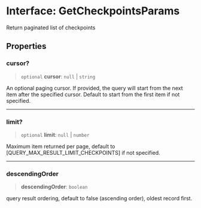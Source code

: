# Interface: GetCheckpointsParams

Return paginated list of checkpoints

## Properties

### cursor?

> `optional` **cursor**: `null` \| `string`

An optional paging cursor. If provided, the query will start from the next item after the specified
cursor. Default to start from the first item if not specified.

---

### limit?

> `optional` **limit**: `null` \| `number`

Maximum item returned per page, default to [QUERY_MAX_RESULT_LIMIT_CHECKPOINTS] if not specified.

---

### descendingOrder

> **descendingOrder**: `boolean`

query result ordering, default to false (ascending order), oldest record first.
